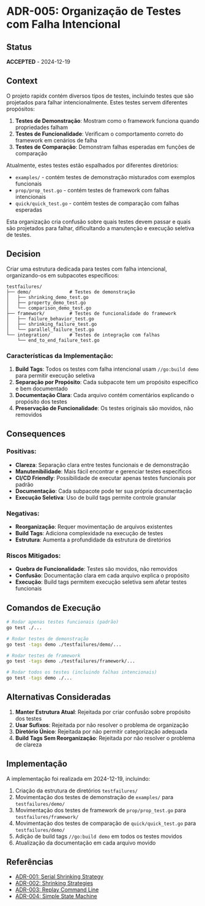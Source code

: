 # ADR-005: Organização de Testes com Falha Intencional

## Status

**ACCEPTED** - 2024-12-19

## Context

O projeto rapidx contém diversos tipos de testes, incluindo testes que são projetados para falhar intencionalmente. Estes testes servem diferentes propósitos:

1. **Testes de Demonstração**: Mostram como o framework funciona quando propriedades falham
2. **Testes de Funcionalidade**: Verificam o comportamento correto do framework em cenários de falha
3. **Testes de Comparação**: Demonstram falhas esperadas em funções de comparação

Atualmente, estes testes estão espalhados por diferentes diretórios:
- `examples/` - contém testes de demonstração misturados com exemplos funcionais
- `prop/prop_test.go` - contém testes de framework com falhas intencionais
- `quick/quick_test.go` - contém testes de comparação com falhas esperadas

Esta organização cria confusão sobre quais testes devem passar e quais são projetados para falhar, dificultando a manutenção e execução seletiva de testes.

## Decision

Criar uma estrutura dedicada para testes com falha intencional, organizando-os em subpacotes específicos:

```
testfailures/
├── demo/              # Testes de demonstração
│   ├── shrinking_demo_test.go
│   ├── property_demo_test.go
│   └── comparison_demo_test.go
├── framework/         # Testes de funcionalidade do framework
│   ├── failure_behavior_test.go
│   ├── shrinking_failure_test.go
│   └── parallel_failure_test.go
└── integration/       # Testes de integração com falhas
    └── end_to_end_failure_test.go
```

### Características da Implementação:

1. **Build Tags**: Todos os testes com falha intencional usam `//go:build demo` para permitir execução seletiva
2. **Separação por Propósito**: Cada subpacote tem um propósito específico e bem documentado
3. **Documentação Clara**: Cada arquivo contém comentários explicando o propósito dos testes
4. **Preservação de Funcionalidade**: Os testes originais são movidos, não removidos

## Consequences

### Positivas:

- **Clareza**: Separação clara entre testes funcionais e de demonstração
- **Manutenibilidade**: Mais fácil encontrar e gerenciar testes específicos
- **CI/CD Friendly**: Possibilidade de executar apenas testes funcionais por padrão
- **Documentação**: Cada subpacote pode ter sua própria documentação
- **Execução Seletiva**: Uso de build tags permite controle granular

### Negativas:

- **Reorganização**: Requer movimentação de arquivos existentes
- **Build Tags**: Adiciona complexidade na execução de testes
- **Estrutura**: Aumenta a profundidade da estrutura de diretórios

### Riscos Mitigados:

- **Quebra de Funcionalidade**: Testes são movidos, não removidos
- **Confusão**: Documentação clara em cada arquivo explica o propósito
- **Execução**: Build tags permitem execução seletiva sem afetar testes funcionais

## Comandos de Execução

```bash
# Rodar apenas testes funcionais (padrão)
go test ./...

# Rodar testes de demonstração
go test -tags demo ./testfailures/demo/...

# Rodar testes de framework
go test -tags demo ./testfailures/framework/...

# Rodar todos os testes (incluindo falhas intencionais)
go test -tags demo ./...
```

## Alternativas Consideradas

1. **Manter Estrutura Atual**: Rejeitada por criar confusão sobre propósito dos testes
2. **Usar Sufixos**: Rejeitada por não resolver o problema de organização
3. **Diretório Único**: Rejeitada por não permitir categorização adequada
4. **Build Tags Sem Reorganização**: Rejeitada por não resolver o problema de clareza

## Implementação

A implementação foi realizada em 2024-12-19, incluindo:

1. Criação da estrutura de diretórios `testfailures/`
2. Movimentação dos testes de demonstração de `examples/` para `testfailures/demo/`
3. Movimentação dos testes de framework de `prop/prop_test.go` para `testfailures/framework/`
4. Movimentação dos testes de comparação de `quick/quick_test.go` para `testfailures/demo/`
5. Adição de build tags `//go:build demo` em todos os testes movidos
6. Atualização da documentação em cada arquivo movido

## Referências

- [ADR-001: Serial Shrinking Strategy](./adr-001-serial-shrinking.md)
- [ADR-002: Shrinking Strategies](./adr-002-shrinking-strategies.md)
- [ADR-003: Replay Command Line](./adr-003-replay-command-line.md)
- [ADR-004: Simple State Machine](./adr-004-simple-state-machine.md)
